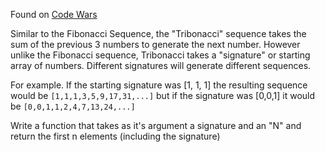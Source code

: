 Found on [Code Wars](http://www.codewars.com/kata/tribonacci-sequence/javascript)

Similar to the Fibonacci Sequence, the "Tribonacci" sequence takes the sum of the
previous 3 numbers to generate the next number. However unlike the Fibonacci sequence,
Tribonacci takes a "signature" or starting array of numbers. Different signatures
will generate different sequences.

For example. If the starting signature was [1, 1, 1] the resulting sequence would be
`[1,1,1,3,5,9,17,31,...]`
but if the signature was [0,0,1] it would be
`[0,0,1,1,2,4,7,13,24,...]`

Write a function that takes as it's argument a signature and an "N" and return the
first n elements (including the signature)
